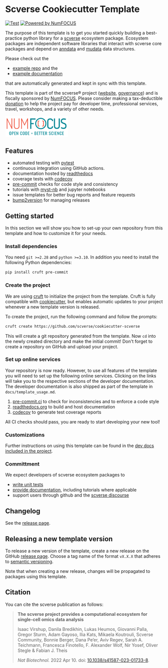 # Scverse Cookiecutter Template

[![Test][badge-test]][link-test]
[![Powered by NumFOCUS][badge-numfocus]][link-numfocus]

The purpose of this template is to get you started quickly building a best-practice python library for a [scverse][] ecosystem package.
Ecosystem packages are independent software libraries that interact with scverse core packages and depend on [anndata][] and [mudata][] data structures.

Please check out the

- [example repo](https://github.com/scverse/cookiecutter-scverse-instance) and the
- [example documentation](https://cookiecutter-scverse-instance.readthedocs.io/en/latest/)

that are automatically generated and kept in sync with this template.

[//]: # "numfocus-fiscal-sponsor-attribution"

This template is part of the scverse® project ([website](https://scverse.org), [governance](https://scverse.org/about/roles)) and is fiscally sponsored by [NumFOCUS](https://numfocus.org/).
Please consider making a tax-deductible [donation](https://numfocus.org/donate-to-scverse) to help the project pay for developer time, professional services, travel, workshops, and a variety of other needs.

<a href="https://numfocus.org/project/scverse">
  <img
    src="https://raw.githubusercontent.com/numfocus/templates/master/images/numfocus-logo.png"
    width="200"
  >
</a>

[badge-test]: https://github.com/scverse/cookiecutter-scverse/actions/workflows/test.yaml/badge.svg
[link-test]: https://github.com/scverse/cookiecutter-scverse/actions/workflows/test.yaml
[badge-numfocus]: https://img.shields.io/badge/powered%20by-NumFOCUS-orange.svg?style=flat&colorA=E1523D&colorB=007D8A
[link-numfocus]: http://numfocus.org

## Features

- automated testing with [pytest][]
- continuous integration using GitHub actions.
- documentation hosted by [readthedocs][]
- coverage tests with [codecov][]
- [pre-commit][] checks for code style and consistency
- tutorials with [myst-nb][] and jupyter notebooks
- issue templates for better bug reports and feature requests
- [bump2version][] for managing releases

## Getting started

In this section we will show you how to set-up your own repository from this template
and how to customize it for your needs.

### Install dependencies

You need `git >=2.28` and `python >=3.10`. In addition you need to install the following Python dependencies:

```bash
pip install cruft pre-commit
```

### Create the project

We are using [cruft](https://github.com/cruft/cruft) to initialize the project from the template. Cruft
is fully compatible with [cookiecutter](https://github.com/cookiecutter/cookiecutter), but enables automatic
updates to your project whenever a new template version is released.

To create the project, run the following command and follow the prompts:

```bash
cruft create https://github.com/scverse/cookiecutter-scverse
```

This will create a git repository generated from the template.
Now `cd` into the newly created directory and make the initial commit!
Don't forget to create a repository on GitHub and upload your project.

### Set up online services

Your repository is now ready. However, to use all features of the template you will need to set up the following
online services. Clicking on the links will take you to the respective sections of the developer documentation.
The developer documentation is also shipped as part of the template in `docs/template_usage.md`.

1.  [pre-commit.ci][setup-pre-commit] to check for inconsistencies and to enforce a code style
2.  [readthedocs.org][setup-rtd] to build and host documentation
3.  [codecov][setup-codecov] to generate test coverage reports

All CI checks should pass, you are ready to start developing your new tool!

### Customizations

Further instructions on using this template can be found in the [dev docs included in the project](https://cookiecutter-scverse-instance.readthedocs.io/en/latest/template_usage.html).

### Committment

We expect developers of scverse ecosystem packages to

- [write unit tests][write-tests]
- [provide documentation][write-docs], including tutorials where applicable
- support users through github and the [scverse discourse][]

## Changelog

See the [release page][].

## Releasing a new template version

To release a new version of the template, create a new release on the GitHub [release page][].
Choose a tag name of the format `vX.X.X` that adheres to [semantic versioning](https://semver.org/).

Note that when creating a new release, changes will be propagated to packages using this template.

## Citation

You can cite the scverse publication as follows:

> **The scverse project provides a computational ecosystem for single-cell omics data analysis**
>
> Isaac Virshup, Danila Bredikhin, Lukas Heumos, Giovanni Palla, Gregor Sturm, Adam Gayoso, Ilia Kats, Mikaela Koutrouli, Scverse Community, Bonnie Berger, Dana Pe’er, Aviv Regev, Sarah A. Teichmann, Francesca Finotello, F. Alexander Wolf, Nir Yosef, Oliver Stegle & Fabian J. Theis
>
> _Nat Biotechnol._ 2022 Apr 10. doi: [10.1038/s41587-023-01733-8](https://doi.org/10.1038/s41587-023-01733-8).

<!-- links -->

[setup-pre-commit]: https://cookiecutter-scverse-instance.readthedocs.io/en/latest/template_usage.html#pre-commit-checks
[setup-rtd]: https://cookiecutter-scverse-instance.readthedocs.io/en/latest/template_usage.html#documentation-on-readthedocs
[setup-codecov]: https://cookiecutter-scverse-instance.readthedocs.io/en/latest/template_usage.html#coverage-tests-with-codecov
[write-tests]: https://cookiecutter-scverse-instance.readthedocs.io/en/latest/template_usage.html#writing-tests
[write-docs]: https://cookiecutter-scverse-instance.readthedocs.io/en/latest/template_usage.html#writing-documentation
[readthedocs]: https://readthedocs.org/
[myst-nb]: https://myst-nb.readthedocs.io/
[pre-commit]: https://pre-commit.com/
[bump2version]: https://github.com/c4urself/bump2version/
[scverse]: https://scverse.org/
[anndata]: https://anndata.readthedocs.io/en/latest/
[mudata]: https://muon.readthedocs.io/en/latest/notebooks/quickstart_mudata.html
[codecov]: https://about.codecov.io/
[scverse discourse]: https://discourse.scverse.org/
[pytest]: https://docs.pytest.org
[release page]: https://github.com/scverse/cookiecutter-scverse/releases
